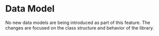 # Data Model

No new data models are being introduced as part of this feature. The changes are focused on the class structure and behavior of the library.

